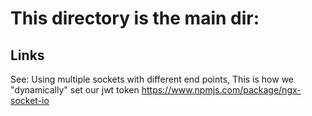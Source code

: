 # This directory is the main dir:


## Links 
See: Using multiple sockets with different end points,
This is how we "dynamically" set our jwt token
https://www.npmjs.com/package/ngx-socket-io
